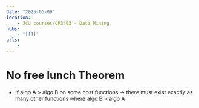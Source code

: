 ```yaml
---
date: "2025-06-09"
location: 
    - JCU courses/CP3403 - Data Mining
hubs: 
    - "[[]]"
urls:
    - 
---
```


# No free lunch Theorem
+ If algo A > algo B on some cost functions -> there must exist exactly as many other functions where algo B > algo A
